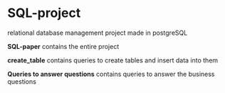 # SQL-project
relational database management project made in postgreSQL
 
**SQL-paper** contains the entire project

**create_table** contains queries to create tables and insert data into them

**Queries to answer questions** contains queries to answer the business questions
